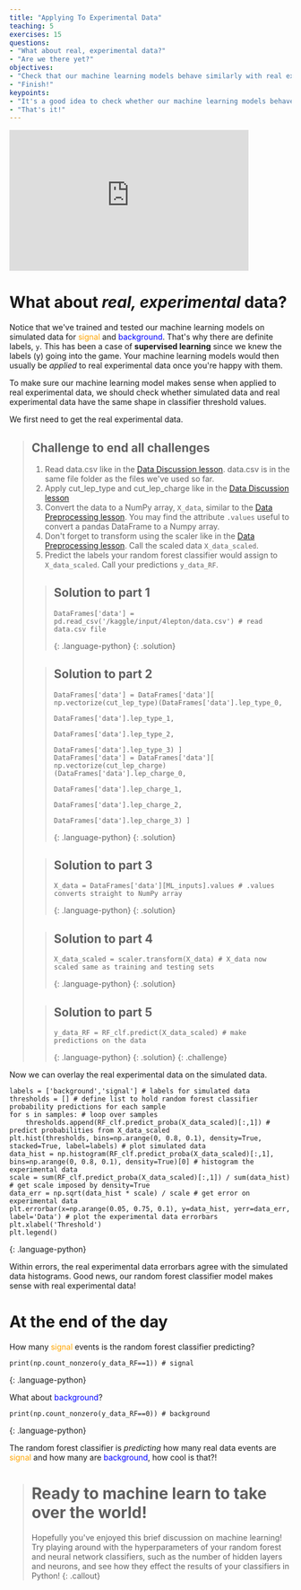 ```yaml
---
title: "Applying To Experimental Data"
teaching: 5
exercises: 15
questions:
- "What about real, experimental data?"
- "Are we there yet?"
objectives:
- "Check that our machine learning models behave similarly with real experimental data."
- "Finish!"
keypoints:
- "It's a good idea to check whether our machine learning models behave well with real experimental data."
- "That's it!"
---
```


<iframe width="427" height="251" src="https://www.youtube.com/embed?v=GbedkKJiGq4&list=PLKZ9c4ONm-VmHsMKImIDEMsZI1Vp0UY-Z&index=10&ab_channel=HEPSoftwareFoundation" frameborder="0" allow="accelerometer; autoplay; encrypted-media; gyroscope; picture-in-picture" allowfullscreen></iframe>

# What about *real, experimental* data?

Notice that we've trained and tested our machine learning models on simulated data for <span style="color:orange">signal</span> and <span style="color:blue">background</span>. That's why there are definite labels, `y`. This has been a case of **supervised learning** since we knew the labels (y) going into the game. Your machine learning models would then usually be *applied* to real experimental data once you're happy with them.

To make sure our machine learning model makes sense when applied to real experimental data, we should check whether simulated data and real experimental data have the same shape in classifier threshold values.

We first need to get the real experimental data.

> ## Challenge to end all challenges
> 1. Read data.csv like in the [Data Discussion lesson](https://hsf-training.github.io/hsf-training-ml-webpage/06-Data_Discussion/index.html). data.csv is in the same file folder as the files we've used so far.
> 2. Apply cut_lep_type and cut_lep_charge like in the [Data Discussion lesson](https://hsf-training.github.io/hsf-training-ml-webpage/06-Data_Discussion/index.html)
> 3. Convert the data to a NumPy array, `X_data`, similar to the [Data Preprocessing lesson](https://hsf-training.github.io/hsf-training-ml-webpage/07-Data_Preprocessing/index.html). You may find the attribute `.values` useful to convert a pandas DataFrame to a Numpy array.
> 4. Don't forget to transform using the scaler like in the [Data Preprocessing lesson](https://hsf-training.github.io/hsf-training-ml-webpage/07-Data_Preprocessing/index.html). Call the scaled data `X_data_scaled`.
> 5. Predict the labels your random forest classifier would assign to `X_data_scaled`. Call your predictions `y_data_RF`.
>
> > ## Solution to part 1
> > ~~~
> > DataFrames['data'] = pd.read_csv('/kaggle/input/4lepton/data.csv') # read data.csv file
> > ~~~
> > {: .language-python}
> {: .solution}
>
> > ## Solution to part 2
> > ~~~
> > DataFrames['data'] = DataFrames['data'][ np.vectorize(cut_lep_type)(DataFrames['data'].lep_type_0,
> >                                                                     DataFrames['data'].lep_type_1,
> >                                                                     DataFrames['data'].lep_type_2,
> >                                                                     DataFrames['data'].lep_type_3) ]
> > DataFrames['data'] = DataFrames['data'][ np.vectorize(cut_lep_charge)(DataFrames['data'].lep_charge_0,
> >                                                                       DataFrames['data'].lep_charge_1,
> >                                                                       DataFrames['data'].lep_charge_2,
> >                                                                       DataFrames['data'].lep_charge_3) ]
> > ~~~
> > {: .language-python}
> {: .solution}
>
> > ## Solution to part 3
> > ~~~
> > X_data = DataFrames['data'][ML_inputs].values # .values converts straight to NumPy array
> > ~~~
> > {: .language-python}
> {: .solution}
> 
> > ## Solution to part 4
> > ~~~
> > X_data_scaled = scaler.transform(X_data) # X_data now scaled same as training and testing sets
> > ~~~
> > {: .language-python}
> {: .solution}
> 
> > ## Solution to part 5
> > ~~~
> > y_data_RF = RF_clf.predict(X_data_scaled) # make predictions on the data
> > ~~~
> > {: .language-python}
> {: .solution}
{: .challenge}

Now we can overlay the real experimental data on the simulated data.

~~~
labels = ['background','signal'] # labels for simulated data
thresholds = [] # define list to hold random forest classifier probability predictions for each sample
for s in samples: # loop over samples
    thresholds.append(RF_clf.predict_proba(X_data_scaled)[:,1]) # predict probabilities from X_data_scaled
plt.hist(thresholds, bins=np.arange(0, 0.8, 0.1), density=True, stacked=True, label=labels) # plot simulated data
data_hist = np.histogram(RF_clf.predict_proba(X_data_scaled)[:,1], bins=np.arange(0, 0.8, 0.1), density=True)[0] # histogram the experimental data
scale = sum(RF_clf.predict_proba(X_data_scaled)[:,1]) / sum(data_hist) # get scale imposed by density=True
data_err = np.sqrt(data_hist * scale) / scale # get error on experimental data
plt.errorbar(x=np.arange(0.05, 0.75, 0.1), y=data_hist, yerr=data_err, label='Data') # plot the experimental data errorbars
plt.xlabel('Threshold')
plt.legend() 
~~~
{: .language-python}

Within errors, the real experimental data errorbars agree with the simulated data histograms. Good news, our random forest classifier model makes sense with real experimental data!

# At the end of the day

How many <span style="color:orange">signal</span> events is the random forest classifier predicting?

~~~
print(np.count_nonzero(y_data_RF==1)) # signal
~~~
{: .language-python}

What about <span style="color:blue">background</span>?

~~~
print(np.count_nonzero(y_data_RF==0)) # background
~~~
{: .language-python}

The random forest classifier is *predicting* how many real data events are <span style="color:orange">signal</span> and how many are <span style="color:blue">background</span>, how cool is that?!

> # Ready to machine learn to take over the world!
> Hopefully you've enjoyed this brief discussion on machine learning! Try playing around with the hyperparameters of your random forest and neural network classifiers, such as the number of hidden layers and neurons, and see how they effect the results of your classifiers in Python!
{: .callout}
